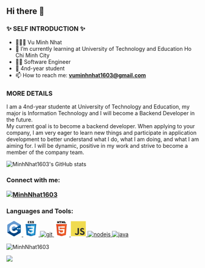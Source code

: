 ## Hi there 👋

### ✨ SELF INTRODUCTION ✨

- 👨🏻‍🎓 Vu Minh Nhat
- 🌱 I’m currently learning at University of Technology and Education Ho Chi Minh City
- 👨‍💻 Software Engineer
- 📕 4nd-year student
- 📫 How to reach me: **vuminhnhat1603@gmail.com**

### MORE DETAILS

I am a 4nd-year studente at University of Technology and Education, my major is Information Technology and I will become a Backend Developer in the future. \
My current goal is to become a backend developer. When applying to your company, I am very eager to learn new things and participate in application development to better understand what I do, what I am doing, and what I am aiming for. I will be dynamic, positive in my work and strive to become a member of the company team.

![MinhNhat1603's GitHub stats](https://github-readme-stats.vercel.app/api?username=MinhNhat1603&show_icons=true&theme=radical)


<h3 align="left">Connect with me:
<p align="left">
<a href="https://www.facebook.com/nhat.vuminh.deku/" target="blank"><img align="center" src="https://raw.githubusercontent.com/rahuldkjain/github-profile-readme-generator/master/src/images/icons/Social/facebook.svg" alt="MinhNhat1603" height="30" width="40" /></a>
  <h3 align="left">Languages and Tools:</h3>
<p align="left"> <a href="https://www.w3schools.com/cpp/" target="_blank"> <img src="https://raw.githubusercontent.com/devicons/devicon/master/icons/cplusplus/cplusplus-original.svg" alt="cplusplus" width="40" height="40"/> </a> <a href="https://www.w3schools.com/css/" target="_blank"> <img src="https://raw.githubusercontent.com/devicons/devicon/master/icons/css3/css3-original-wordmark.svg" alt="css3" width="40" height="40"/> </a>
 </a> <a href="https://git-scm.com/" target="_blank"> <img src="https://www.vectorlogo.zone/logos/git-scm/git-scm-icon.svg" alt="git" width="40" height="40"/> </a> <a href="https://www.w3.org/html/" target="_blank"> <img src="https://raw.githubusercontent.com/devicons/devicon/master/icons/html5/html5-original-wordmark.svg" alt="html5" width="40" height="40"/> </a> <a href="https://developer.mozilla.org/en-US/docs/Web/JavaScript" target="_blank"> <img src="https://raw.githubusercontent.com/devicons/devicon/master/icons/javascript/javascript-original.svg" alt="javascript" width="40" height="40"/> </a>
  <a href="https://nodejs.org/" target="_blank"> <img src="https://user-images.githubusercontent.com/2877584/229525885-d6f06474-d560-4f34-8b63-cae8f7265008.svg" alt="nodejs" width="40" height="40"/> </a>  <a href="https://www.java.com/" target="_blank"> <img src="https://upload.wikimedia.org/wikipedia/en/thumb/3/30/Java_programming_language_logo.svg/1200px-Java_programming_language_logo.svg.png" alt="java" width="40" height="40"/> </a>
  </p>

<p><img align="center" src="https://github-readme-streak-stats.herokuapp.com/?user=MinhNhat1603&theme=radical" alt="MinhNhat1603" /></p>
 
[![](https://visitcount.itsvg.in/api?id=MinhNhat1603&label=Views&color=5&icon=6&pretty=false)](https://visitcount.itsvg.in)
